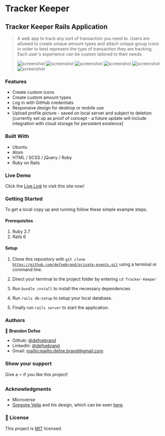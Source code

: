 # Tracker Keeper

## Tracker Keeper Rails Application

> A web app to track any sort of transaction you need to. Users are allowed to create unique amount types and attach unique group icons in order to best represent the type of transaction they are tracking. Each user's experience can be custom tailored to their needs.
>
> ![screenshot](public/LoginScreenshot.png)
> ![screenshot](public/HomeScreenshot.png)
> ![screenshot](public/FullHomeScreenshot.png)
> ![screenshot](public/TransactionScreenshot.png)
> ![screenshot](public/FullTransactionsScreenshot.png)
> ![screenshot](public/GroupScreenshot.png)

### Features

-   Create custom icons
-   Create custom amount types
-   Log in with GitHub credentials
-   Responsive design for desktop or mobile use
-   Upload profile picture - saved on local server and subject to deletion \[currently set up as proof of concept - a future update will include integration with cloud storage for persistent existence]

### Built With

-   Ubuntu
-   Atom
-   HTML / SCSS / jQuery / Ruby
-   Ruby on Rails

### Live Demo

Click the [Live Link](https://vast-basin-15172.herokuapp.com/) to visit this site now!

### Getting Started

To get a local copy up and running follow these simple example steps.

#### Prerequisites

1.  Ruby 2.7
2.  Rails 6

#### Setup

1.  Clone this repository with `git clone` [`https://github.com/defoebrand/private-events.git`](https://github.com/defoebrand/Tracker-Keeper.git) using a terminal or command line.

2.  Direct your terminal to the project folder by entering `cd Tracker-Keeper`
3.  Run `bundle install` to install the necessary dependencies
4.  Run `rails db:setup` to setup your local database.
5.  Finally run `rails server` to start the application.

### Authors

👤 **Brandon Defoe**

-   Github: [@defoebrand](https://github.com/defoebrand)
-   LinkedIn: [@defoebrand](https://www.linkedin.com/in/defoebrand/)
-   Gmail: <mailto:mailto:defoe.brand@gmail.com>

### Show your support

Give a ⭐️ if you like this project!

### Acknowledgments

-   Microverse
-   [Gregoire Vella](https://www.behance.net/gregoirevella)  and his design, which can be seen [here](https://www.behance.net/gallery/19759151/Snapscan-iOs-design-and-branding?tracking_source=).

### 📝 License

This project is [MIT](lic.url) licensed.

